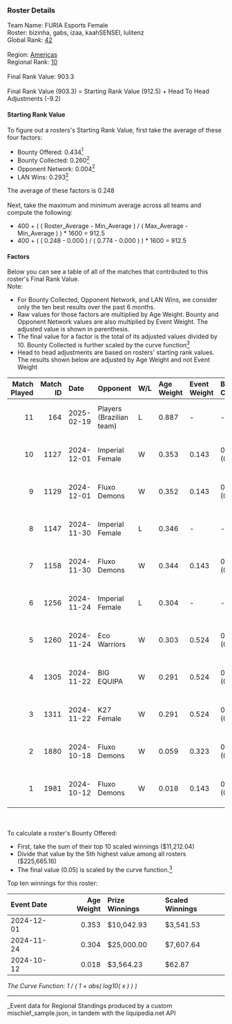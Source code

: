 ### Roster Details<br />
Team Name: FURIA Esports Female<br />
Roster: bizinha, gabs, izaa, kaahSENSEI, lulitenz<br />
Global Rank: [42](../../standings_global_2025_04_07.md)<br />
<br />
Region: [Americas]( ../../standings_americas_2025_04_07.md)<br />
Regional Rank: [10]( ../../standings_americas_2025_04_07.md)<br />
<br />
Final Rank Value:  903.3<br />
<br />
Final Rank Value (903.3) = Starting Rank Value (912.5) + Head To Head Adjustments (-9.2)<br />

#### Starting Rank Value<br />
To figure out a rosters's Starting Rank Value, first take the average of these four factors:<br />
- Bounty Offered: 0.434[<sup>1</sup>](#table2)
- Bounty Collected: 0.260[<sup>2</sup>](#table1)
- Opponent Network: 0.004[<sup>2</sup>](#table1)
- LAN Wins: 0.293[<sup>2</sup>](#table1)

The average of these factors is 0.248<br />
<br />
Next, take the maximum and minimum average across all teams and compute the following:<br />
- 400 + ( ( Roster_Average - Min_Average ) / ( Max_Average - Min_Average ) ) * 1600 = 912.5
- 400 + ( ( 0.248 - 0.000 ) / ( 0.774 - 0.000 ) ) * 1600 = 912.5


#### Factors<br />
Below you can see a table of all of the matches that contributed to this roster's Final Rank Value.<br />
Note:<br />

- For Bounty Collected, Opponent Network, and LAN Wins, we consider only the ten best results over the past 6 months.
- Raw values for those factors are multiplied by Age Weight. Bounty and Opponent Network values are also multiplied by Event Weight. The adjusted value is shown in parenthesis.
- The final value for a factor is the total of its adjusted values divided by 10. Bounty Collected is further scaled by the curve function[<sup>3</sup>](#curveFunction)
- Head to head adjustments are based on rosters' starting rank values. The results shown below are adjusted by Age Weight and not Event Weight
<span id="table1"></span><br />


| Match Played | Match ID | Date       | Opponent                 | W/L | Age Weight | Event Weight | Bounty Collected | Opponent Network | LAN Wins  | H2H Adj. | Roster                                    |
| -: | -: | :- | :- | :- | :- | :- | :- | :- | :- | -: | :- |
|           11 |      164 | 2025-02-19 | Players (Brazilian team) | L   | 0.887      | -            | -                | -                | -         |   -20.35 | bizinha, gabs, izaa, kaahSENSEI, lulitenz |
|           10 |     1127 | 2024-12-01 | Imperial Female          | W   | 0.353      | 0.143        | 0.134 (0.007)    | 0.132 (0.007)    | 1 (0.353) |     6.46 | bizinha, gabs, izaa, kaahSENSEI, lulitenz |
|            9 |     1129 | 2024-12-01 | Fluxo Demons             | W   | 0.352      | 0.143        | 0.012 (0.001)    | 0.051 (0.003)    | 1 (0.352) |     2.86 | bizinha, gabs, izaa, kaahSENSEI, lulitenz |
|            8 |     1147 | 2024-11-30 | Imperial Female          | L   | 0.346      | -            | -                | -                | -         |    -4.60 | bizinha, gabs, izaa, kaahSENSEI, lulitenz |
|            7 |     1158 | 2024-11-30 | Fluxo Demons             | W   | 0.344      | 0.143        | 0.012 (0.001)    | 0.051 (0.003)    | 1 (0.344) |     2.76 | bizinha, gabs, izaa, kaahSENSEI, lulitenz |
|            6 |     1256 | 2024-11-24 | Imperial Female          | L   | 0.304      | -            | -                | -                | -         |    -4.13 | bizinha, gabs, izaa, kaahSENSEI, lulitenz |
|            5 |     1260 | 2024-11-24 | Eco Warriors             | W   | 0.303      | 0.524        | 0.018 (0.003)    | 0.121 (0.019)    | 1 (0.303) |     2.85 | bizinha, gabs, izaa, kaahSENSEI, lulitenz |
|            4 |     1305 | 2024-11-22 | BIG EQUIPA               | W   | 0.291      | 0.524        | 0.018 (0.003)    | 0.029 (0.004)    | 1 (0.291) |     2.61 | bizinha, gabs, izaa, kaahSENSEI, lulitenz |
|            3 |     1311 | 2024-11-22 | K27 Female               | W   | 0.291      | 0.524        | 0.005 (0.001)    | 0.010 (0.002)    | 1 (0.291) |     1.75 | bizinha, gabs, izaa, kaahSENSEI, lulitenz |
|            2 |     1880 | 2024-10-18 | Fluxo Demons             | W   | 0.059      | 0.323        | 0.012 (0.000)    | 0.051 (0.001)    | 0 (0.000) |     0.49 | bizinha, gabs, izaa, kaahSENSEI, lulitenz |
|            1 |     1981 | 2024-10-12 | Fluxo Demons             | W   | 0.018      | 0.143        | 0.012 (0.000)    | 0.051 (0.000)    | 1 (0.018) |     0.15 | bizinha, gabs, izaa, kaahSENSEI, lulitenz |

<br />
<span id="table2"></span><br />
To calculate a roster's Bounty Offered:<br />

- First, take the sum of their top 10 scaled winnings ($11,212.04)
- Divide that value by the 5th highest value among all rosters ($225,665.16)
- The final value (0.05) is scaled by the curve function.[<sup>3</sup>](#curveFunction)

Top ten winnings for this roster:<br />

| Event Date | Age Weight | Prize Winnings | Scaled Winnings |
| :- | -: | :- | :- |
| 2024-12-01 |      0.353 | $10,042.93     | $3,541.53       |
| 2024-11-24 |      0.304 | $25,000.00     | $7,607.64       |
| 2024-10-12 |      0.018 | $3,564.23      | $62.87          |


<span id="curveFunction"></span>_The Curve Function: 1 / ( 1 + abs( log10( x ) ) )_<br />

---
_Event data for Regional Standings produced by a custom mischief_sample.json, in tandem with the liquipedia.net API<br />

